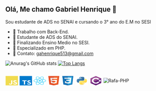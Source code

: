 ## Olá, Me chamo Gabriel Henrique 👋

Sou estudante de ADS no SENAI e cursando o 3° ano do E.M no SESI

- 🔭 Trabalho com Back-End.
- 🌱 Estudante de ADS do SENAI.
- 👯 Finalizando Ensino Medio no SESI.
- 🤔 Especializado em PHP.
- 📧 Contato: gahenrique513@gmail.com

![Anurag's GitHub stats](https://github-readme-stats.vercel.app/api?username=Gabriel-Henrique01&show_icons=true&theme=tokyonight)
[![Top Langs](https://github-readme-stats.vercel.app/api/top-langs/?username=Gabriel-Henrique01&layout=compact)](https://github.com/anuraghazra/github-readme-stats)

<div style="display: inline_block"><br>
  <img align="center" alt="Rafa-Js" height="30" width="40" src="https://raw.githubusercontent.com/devicons/devicon/master/icons/javascript/javascript-plain.svg">
  <img align="center" alt="Rafa-Ts" height="30" width="40" src="https://raw.githubusercontent.com/devicons/devicon/master/icons/typescript/typescript-plain.svg">
  <img align="center" alt="Rafa-React" height="30" width="40" src="https://raw.githubusercontent.com/devicons/devicon/master/icons/react/react-original.svg">
  <img align="center" alt="Rafa-HTML" height="30" width="40" src="https://raw.githubusercontent.com/devicons/devicon/master/icons/html5/html5-original.svg">
  <img align="center" alt="Rafa-CSS" height="30" width="40" src="https://raw.githubusercontent.com/devicons/devicon/master/icons/css3/css3-original.svg">
  <img align="center" alt="Rafa-Python" height="30" width="40" src="https://raw.githubusercontent.com/devicons/devicon/master/icons/python/python-original.svg">
  <img align="center" alt="Rafa-Csharp" height="30" width="40" src="https://raw.githubusercontent.com/devicons/devicon/master/icons/csharp/csharp-original.svg">
  <img align="center" alt="Rafa-PHP" height="30" width="40" src="https://cdn.jsdelivr.net/gh/devicons/devicon@latest/icons/threedsmax/threedsmax-original.svg" />
</div>
